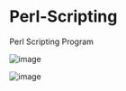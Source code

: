 # Perl-Scripting
Perl Scripting Program

![image](https://github.com/BroLetsCodeIt/Perl-Scripting/assets/113767803/43194d4f-5a90-42eb-80ad-a54f4f38f770)

![image](https://github.com/BroLetsCodeIt/Perl-Scripting/assets/113767803/91e47866-2010-4f36-bb47-3bbc118429dd)

